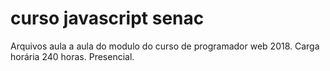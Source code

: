 # curso javascript senac
Arquivos aula a aula do modulo do curso de programador web 2018.
Carga horária 240 horas.
Presencial.
